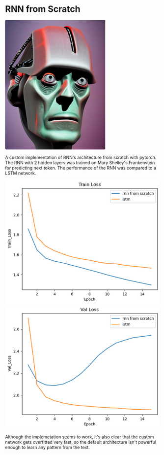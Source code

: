 # RNN from Scratch 

![generated with d-id.com](imgs/frankensteins_robot.png)

A custom implementation of RNN's architecture from scratch with pytorch. The RNN with 2 hidden layers was trained on Mary Shelley's Frankenstein for predicting next token. The performance of the RNN was compared to a LSTM network.

![](imgs/train_loss.png)
![](imgs/val_loss.png)

Although the implemetation seems to work, it's also clear that the custom network gets overfitted very fast, so the default architecture isn't powerful enough to learn any pattern from the text. 
